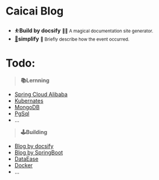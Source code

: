 # **Caicai Blog** 

-  ⛹️**Build by docsify**
<small>🚴‍♂️   A magical documentation site generator.</small>
- [👀](/notes)**simplify**
<small>📍   Briefly describe how the event occurred.</small>


# Todo:
>**📚️Lernning**
- [Spring Cloud Alibaba](/JAVA#springcloud)
- [Kubernates](/Kubernates)
- [MongoDB]()
- [PgSql]()
- ...



> **🕹️Building**
- [Blog by docsify](/#)
- [Blog by SpringBoot]()
- [DataEase]()
- [Docker](/operations/Docker)
- ...